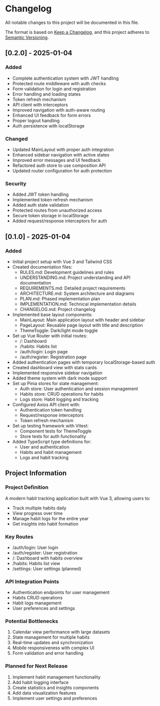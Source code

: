 # Changelog
All notable changes to this project will be documented in this file.

The format is based on [Keep a Changelog](https://keepachangelog.com/en/1.0.0/),
and this project adheres to [Semantic Versioning](https://semver.org/spec/v2.0.0.html).

## [0.2.0] - 2025-01-04

### Added
- Complete authentication system with JWT handling
- Protected route middleware with auth checks
- Form validation for login and registration
- Error handling and loading states
- Token refresh mechanism
- API client with interceptors
- Improved navigation with auth-aware routing
- Enhanced UI feedback for form errors
- Proper logout handling
- Auth persistence with localStorage

### Changed
- Updated MainLayout with proper auth integration
- Enhanced sidebar navigation with active states
- Improved error messages and UI feedback
- Refactored auth store to use composition API
- Updated router configuration for auth protection

### Security
- Added JWT token handling
- Implemented token refresh mechanism
- Added auth state validation
- Protected routes from unauthorized access
- Secure token storage in localStorage
- Added request/response interceptors for auth

## [0.1.0] - 2025-01-04

### Added
- Initial project setup with Vue 3 and Tailwind CSS
- Created documentation files:
  - RULES.md: Development guidelines and rules
  - UNDERSTANDING.md: Project understanding and API documentation
  - REQUIREMENTS.md: Detailed project requirements
  - ARCHITECTURE.md: System architecture and diagrams
  - PLAN.md: Phased implementation plan
  - IMPLEMENTATION.md: Technical implementation details
  - CHANGELOG.md: Project changelog
- Implemented base layout components:
  - MainLayout: Main application layout with header and sidebar
  - PageLayout: Reusable page layout with title and description
  - ThemeToggle: Dark/light mode toggle
- Set up Vue Router with initial routes:
  - /: Dashboard
  - /habits: Habits list
  - /auth/login: Login page
  - /auth/register: Registration page
- Added authentication pages with temporary localStorage-based auth
- Created dashboard view with stats cards
- Implemented responsive sidebar navigation
- Added theme system with dark mode support
- Set up Pinia stores for state management:
  - Auth store: User authentication and session management
  - Habits store: CRUD operations for habits
  - Logs store: Habit logging and tracking
- Configured Axios API client with:
  - Authentication token handling
  - Request/response interceptors
  - Token refresh mechanism
- Set up testing framework with Vitest:
  - Component tests for ThemeToggle
  - Store tests for auth functionality
- Added TypeScript type definitions for:
  - User and authentication
  - Habits and habit management
  - Logs and habit tracking

## Project Information

### Project Definition
A modern habit tracking application built with Vue 3, allowing users to:
- Track multiple habits daily
- View progress over time
- Manage habit logs for the entire year
- Get insights into habit formation

### Key Routes
- /auth/login: User login
- /auth/register: User registration
- /: Dashboard with habits overview
- /habits: Habits list view
- /settings: User settings (planned)

### API Integration Points
- Authentication endpoints for user management
- Habits CRUD operations
- Habit logs management
- User preferences and settings

### Potential Bottlenecks
1. Calendar view performance with large datasets
2. State management for multiple habits
3. Real-time updates and synchronization
4. Mobile responsiveness with complex UI
5. Form validation and error handling

### Planned for Next Release
1. Implement habit management functionality
2. Add habit logging interface
3. Create statistics and insights components
4. Add data visualization features
5. Implement user settings and preferences
